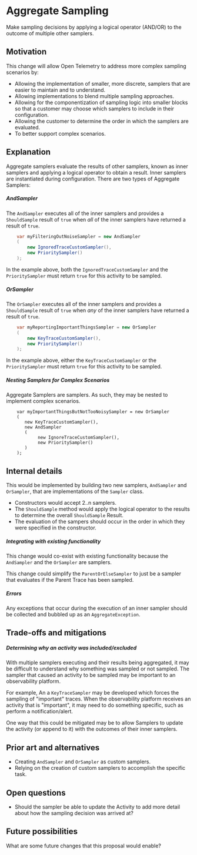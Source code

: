 # Aggregate Sampling
Make sampling decisions by applying a logical operator (AND/OR) to the outcome of multiple other samplers.

## Motivation
This change will allow Open Telemetry to address more complex sampling scenarios by:
* Allowing the implementation of smaller, more discrete, samplers that are easier to maintain and to understand.
* Allowing implementations to blend multiple sampling approaches.
* Allowing for the componentization of sampling logic into smaller blocks so that a customer may choose which samplers to include in their configuration.
* Allowing the customer to determine the order in which the samplers are evaluated.
* To better support complex scenarios.

## Explanation
Aggregate samplers evaluate the results of other samplers, known as inner samplers and applying a logical operator to obtain a result.  Inner samplers are instantiated during configuration.  There are two types of Aggregate Samplers:

##### AndSampler
The `AndSampler` executes all of the inner samplers and provides a `ShouldSample` result of `true` when *all* of the inner samplers have returned a result of `true`.

```C#
    var myFilteringOutNoiseSampler = new AndSampler
    (
        new IgnoredTraceCustomSampler(),
        new PrioritySampler()
    );
```

In the example above, both the `IgnoredTraceCustomSampler` and the `PrioritySampler` must return `true` for this activity to be sampled. 

##### OrSampler
The `OrSampler` executes all of the inner samplers and provides a `ShouldSample` result of `true` when *any* of the inner samplers have returned a result of `true`.

```C#
    var myReportingImportantThingsSampler = new OrSampler
    (
        new KeyTraceCustomSampler(),
        new PrioritySampler()
    );
```

In the example above, either the `KeyTraceCustomSampler` or the `PrioritySampler` must return `true` for this activity to be sampled. 


##### Nesting Samplers for Complex Scenarios
Aggregate Samplers are samplers.  As such, they may be nested to implement complex scenarios.

```
    var myImportantThingsButNotTooNoisySampler = new OrSampler
    (
       new KeyTraceCustomSampler(),
       new AndSampler
       (
            new IgnoreTraceCustomSampler(),
            new PrioritySampler()
       )
    );
```

## Internal details

This would be implemented by building two new samplers, `AndSampler` and `OrSampler`, that are implementations of the `Sampler` class.  
* Constructors would accept 2..n samplers.
* The `ShouldSample` method would apply the logical operator to the results to determine the overall `ShouldSample` Result.
* The evaluation of the sampers should occur in the order in which they were specified in the constructor.


##### Integrating with existing functionality
This change would co-exist with existing functionality because the `AndSampler` and the `OrSampler` are samplers.

This change could simplify the `ParentOrElseSampler` to just be a sampler that evaluates if the Parent Trace has been sampled.

##### Errors
Any exceptions that occur during the execution of an inner sampler should be collected and bubbled up as an `AggregateException`.

## Trade-offs and mitigations
  
##### Determining why an activity was included/excluded  
With multiple samplers executing and their results being aggregated, it may be difficult to understand why something was sampled or not sampled.  The sampler that caused an activity to be sampled may be important to an observability platform.

For example, An a `KeyTraceSampler` may be developed which forces the sampling of "important" traces.  When the observability platform receives an activity that is "important", it may need to do something specific, such as perform a notification/alert.  

One way that this could be mitigated may be to allow Samplers to update the activity (or append to it) with the outcomes of their inner samplers. 

## Prior art and alternatives

* Creating `AndSampler` and `OrSampler` as custom samplers.
* Relying on the creation of custom samplers to accomplish the specific task.

## Open questions

* Should the sampler be able to update the Activity to add more detail about how the sampling decision was arrived at?

## Future possibilities

What are some future changes that this proposal would enable?
